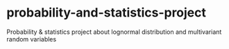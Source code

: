 # probability-and-statistics-project
Probability &amp; statistics project about lognormal distribution and multivariant random variables
